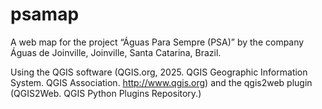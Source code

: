 # psamap

A web map for the project “Águas Para Sempre (PSA)” by the company Águas de Joinville, Joinville, Santa Catarina, Brazil.

Using the QGIS software (QGIS.org, 2025. QGIS Geographic Information System. QGIS Association. http://www.qgis.org) and the qgis2web plugin (QGIS2Web. QGIS Python Plugins Repository.)

